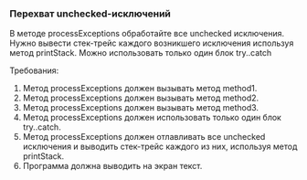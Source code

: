 
### Перехват unchecked-исключений

В методе processExceptions обработайте все unchecked исключения.
Нужно вывести стек-трейс каждого возникшего исключения используя метод printStack.
Можно использовать только один блок try..catch


Требования:
1.	Метод processExceptions должен вызывать метод method1.
2.	Метод processExceptions должен вызывать метод method2.
3.	Метод processExceptions должен вызывать метод method3.
4.	Метод processExceptions должен использовать только один блок try..catch.
5.	Метод processExceptions должен отлавливать все unchecked исключения и выводить стек-трейс каждого из них, используя метод printStack.
6.	Программа должна выводить на экран текст.


